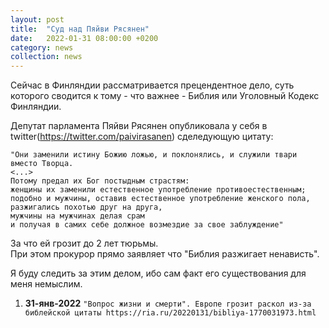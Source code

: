 ```yaml
---
layout: post
title:  "Суд над Пяйви Рясянен"
date:   2022-01-31 08:00:00 +0200
category: news
collection: news
---
```


Сейчас в Финляндии рассматривается прецендентное дело, суть которого сводится к тому - что важнее - Библия или Уголовный Кодекс Финляндии.

Депутат парламента Пяйви Рясянен опубликовала у себя в twitter(https://twitter.com/paivirasanen) сделедующую цитату:
```
"Они заменили истину Божию ложью, и поклонялись, и служили твари вместо Творца. 
<...>
Потому предал их Бог постыдным страстям: 
женщины их заменили естественное употребление противоестественным; 
подобно и мужчины, оставив естественное употребление женского пола, 
разжигались похотью друг на друга, 
мужчины на мужчинах делая срам 
и получая в самих себе должное возмездие за свое заблуждение" 
```
За что ей грозит до 2 лет тюрьмы.  
При этом прокурор прямо заявляет что "Библия разжигает ненависть".

Я буду следить за этим делом, ибо сам факт его существования для меня немыслим.

1. **31-янв-2022** `"Вопрос жизни и смерти". Европе грозит раскол из-за библейской цитаты https://ria.ru/20220131/bibliya-1770031973.html`
